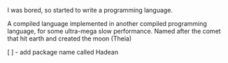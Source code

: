 I was bored, so started to write a programming language. 

A compiled language implemented in another compiled programming language, for some ultra-mega slow performance.
Named after the comet that hit earth and created the moon (Theia) 

[ ] - add package name called Hadean
